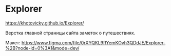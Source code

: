 # Explorer

https://khotovicky.github.io/Explorer/

Верстка главной страницы сайта заметок о путешествиях.

Макет: https://www.figma.com/file/0rXYQKL9RYemKOvh3QDdJE/Explorer-%2B?node-id=0%3A1&mode=dev/
